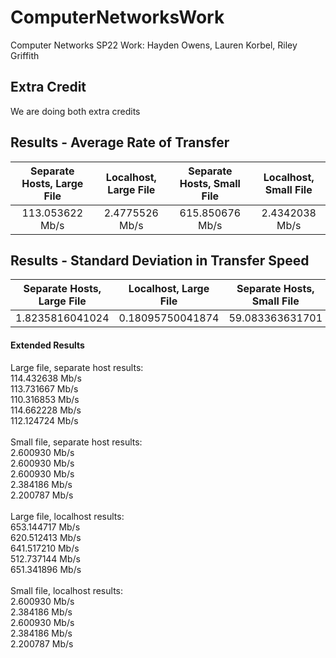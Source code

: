 # ComputerNetworksWork
Computer Networks SP22 Work: Hayden Owens, Lauren Korbel, Riley Griffith

## Extra Credit
We are doing both extra credits

## Results - Average Rate of Transfer
| Separate Hosts, Large File | Localhost, Large File | Separate Hosts, Small File | Localhost, Small File |
|:--------------------------:|:---------------------:|:--------------------------:|:---------------------:|
| 113.053622 Mb/s            | 2.4775526 Mb/s        | 615.850676 Mb/s            | 2.4342038 Mb/s        |

## Results - Standard Deviation in Transfer Speed
| Separate Hosts, Large File | Localhost, Large File | Separate Hosts, Small File | Localhost, Small File |
|:--------------------------:|:---------------------:|:--------------------------:|:---------------------:|
| 1.8235816041024            | 0.18095750041874      | 59.083363631701            | 0.1187155780039       |


#### Extended Results
Large file, separate host results:\
114.432638 Mb/s\
113.731667 Mb/s\
110.316853 Mb/s\
114.662228 Mb/s\
112.124724 Mb/s\
\
Small file, separate host results:\
2.600930 Mb/s\
2.600930 Mb/s\
2.600930 Mb/s\
2.384186 Mb/s\
2.200787 Mb/s\
\
Large file, localhost results:\
653.144717 Mb/s\
620.512413 Mb/s\
641.517210 Mb/s\
512.737144 Mb/s\
651.341896 Mb/s\
\
Small file, localhost results:\
2.600930 Mb/s\
2.384186 Mb/s\
2.600930 Mb/s\
2.384186 Mb/s\
2.200787 Mb/s
